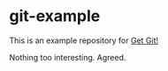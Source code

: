 # git-example

This is an example repository for [Get Git!](https://evanwill.github.io/get-git)

Nothing too interesting.
Agreed.
